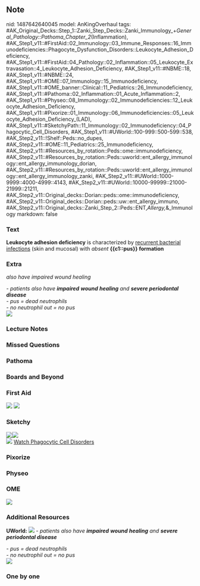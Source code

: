 ## Note
nid: 1487642640045
model: AnKingOverhaul
tags: #AK_Original_Decks::Step_1::Zanki_Step_Decks::Zanki_Immunology_+_General_Pathology::Pathoma_Chapter_2_(Inflammation), #AK_Step1_v11::#FirstAid::02_Immunology::03_Immune_Responses::16_Immunodeficiencies::Phagocyte_Dysfunction_Disorders::Leukocyte_Adhesion_Deficiency, #AK_Step1_v11::#FirstAid::04_Pathology::02_Inflammation::05_Leukocyte_Extravasation::4_Leukocyte_Adhesion_Deficiency, #AK_Step1_v11::#NBME::18, #AK_Step1_v11::#NBME::24, #AK_Step1_v11::#OME::07_Immunology::15_Immunodeficiency, #AK_Step1_v11::#OME_banner::Clinical::11_Pediatrics::26_Immunodeficiency, #AK_Step1_v11::#Pathoma::02_Inflammation::01_Acute_Inflammation::2, #AK_Step1_v11::#Physeo::08_Immunology::02_Immunodeficiencies::12_Leukocyte_Adhesion_Deficiency, #AK_Step1_v11::#Pixorize::01_Immunology::06_Immunodeficiencies::05_Leukocyte_Adhesion_Deficiency_(LAD), #AK_Step1_v11::#SketchyPath::11_Immunology::02_Immunodeficiency::04_Phagocytic_Cell_Disorders, #AK_Step1_v11::#UWorld::100-999::500-599::538, #AK_Step2_v11::!Shelf::Peds::no_dupes, #AK_Step2_v11::#OME::11_Pediatrics::25_Immunodeficiency, #AK_Step2_v11::#Resources_by_rotation::Peds::ome::immunodeficiency, #AK_Step2_v11::#Resources_by_rotation::Peds::uworld::ent_allergy_immunology::ent_allergy_immunology_dorian, #AK_Step2_v11::#Resources_by_rotation::Peds::uworld::ent_allergy_immunology::ent_allergy_immunology_zanki, #AK_Step2_v11::#UWorld::1000-9999::4000-4999::4143, #AK_Step2_v11::#UWorld::10000-99999::21000-21999::21211, #AK_Step2_v11::Original_decks::Dorian::peds::ome::immunodeficiency, #AK_Step2_v11::Original_decks::Dorian::peds::uw::ent_allergy_immuno, #AK_Step2_v11::Original_decks::Zanki_Step_2::Peds::ENT,_Allergy,_&_Immunology
markdown: false

### Text
<div>
  <b>Leukocyte adhesion deficiency</b> is characterized by
  <u>recurrent bacterial infections</u> (skin and mucosal) with
  <i>absent</i> <b>{{c1::pus}} formation</b>
</div>

### Extra
<i>also have impaired wound healing</i>
<div>
  <i>- patients also have <b>impaired</b> <b>wound</b>
  <b>healing</b> and <b>severe periodontal disease</b></i>
  <div>
    <i>- pus = dead neutrophils</i>
    <div>
      <i>- no neutrophil out = no pus</i>
    </div>
    <div><img src="LAD.png" class="resizer"></div>
  </div>
</div>

### Lecture Notes


### Missed Questions


### Pathoma


### Boards and Beyond


### First Aid
<img src="tmpPjipZI.png"> <img src="tmpfkQp4p.png">

### Sketchy
<div><img src="Screen%20Shot%202020-02-16%20at%206.31.58%20PM.JPG"
class="resizer"><img src=
"Screen%20Shot%202020-02-16%20at%206.31.48%20PM.JPG" class=
"resizer"></div><img src=
"Screen%20Shot%202019-12-28%20at%203.14.02%20PM_1566160514431.JPG"
class="resizer"> <a href=
"https://dashboard.sketchy.com/study/medical/courses/medical-pathophysiology/units/medical-pathophysiology-immunology/videos/medical-pathophysiology-immunology-immunodeficiency-phagocytic-cell-disorders?utm_source=anki&utm_medium=partnership&utm_campaign=february_update&utm_content=medical">
Watch Phagocytic Cell Disorders</a>

### Pixorize


### Physeo


### OME
<div class="ome-widget">
  <a href=
  "https://onlinemeded.org/spa/pediatrics/immunodeficiency/acquire?ref=anki">
  <img src="_OME_AnkiFlashcards_Lesson_6.png"></a>
</div>

### Additional Resources
<b>UWorld:</b> <img src="rolling.jpg" class="resizer"> <i>-
patients also have <b>impaired</b> <b>wound</b> <b>healing</b> and
<b>severe periodontal disease</b></i>
<div>
  <i>- pus = dead neutrophils</i>
  <div>
    <i>- no neutrophil out = no pus</i>
  </div>
  <div><img src="LAD.png" style="" class="resizer"></div>
</div>

### One by one

